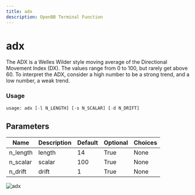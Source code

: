 ```yaml
---
title: adx
description: OpenBB Terminal Function
---
```


# adx

The ADX is a Welles Wilder style moving average of the Directional Movement Index (DX). The values range from 0 to 100, but rarely get above 60. To interpret the ADX, consider a high number to be a strong trend, and a low number, a weak trend.

### Usage 
```python
usage: adx [-l N_LENGTH] [-s N_SCALAR] [-d N_DRIFT]
```

## Parameters

| Name | Description | Default | Optional | Choices |
| ---- | ----------- | ------- | -------- | ------- |
| n_length | length | 14 | True | None |
| n_scalar | scalar | 100 | True | None |
| n_drift | drift | 1 | True | None |


![adx](https://user-images.githubusercontent.com/46355364/154309667-c67f6078-822f-452d-9853-ffffa9172670.png)

